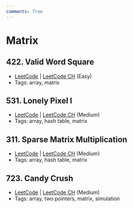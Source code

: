 ```yaml
---
comments: True
---
```


# Matrix

## 422. Valid Word Square

-   [LeetCode](https://leetcode.com/problems/valid-word-square/) | [LeetCode CH](https://leetcode.cn/problems/valid-word-square/) (Easy)
-   Tags: array, matrix


## 531. Lonely Pixel I

-   [LeetCode](https://leetcode.com/problems/lonely-pixel-i/) | [LeetCode CH](https://leetcode.cn/problems/lonely-pixel-i/) (Medium)
-   Tags: array, hash table, matrix


## 311. Sparse Matrix Multiplication

-   [LeetCode](https://leetcode.com/problems/sparse-matrix-multiplication/) | [LeetCode CH](https://leetcode.cn/problems/sparse-matrix-multiplication/) (Medium)
-   Tags: array, hash table, matrix


## 723. Candy Crush

-   [LeetCode](https://leetcode.com/problems/candy-crush/) | [LeetCode CH](https://leetcode.cn/problems/candy-crush/) (Medium)
-   Tags: array, two pointers, matrix, simulation
